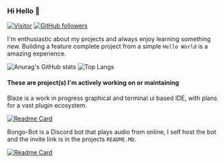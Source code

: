 ### Hi Hello 🎉
[![Visitor](https://visitor-badge.laobi.icu/badge?page_id=Redhawk18.Redhawk18)](https://github.com/Redhawk18) [![GitHub followers](https://shields.io/github/followers/Redhawk18.svg?label=Follow&style=social)](https://github.com/Redhawk18,tab=followers)

I'm enthusiastic about my projects and always enjoy learning something new. Building a feature complete project from a simple `Hello World` is a amazing experience.

![Anurag's GitHub stats](https://github-readme-stats.vercel.app/api?username=redhawk18&theme=transparent)
![Top Langs](https://github-readme-stats.vercel.app/api/top-langs/?username=Redhawk18&theme=transparent&layout=donut)

#### These are project(s) I'm actively working on or maintaining

Blaze is a work in progress graphical and terminal ui based IDE, with plans for a vast plugin ecosystem. 

[![Readme Card](https://github-readme-stats.vercel.app/api/pin/?username=Redhawk18&repo=code-editor&theme=transparent)](https://github.com/Redhawk18/blaze)

Bongo-Bot is a Discord bot that plays audio from online, I self host the bot and the invite link is in the projects `README.MD`.

[![Readme Card](https://github-readme-stats.vercel.app/api/pin/?username=Redhawk18&repo=Bongo-Bot&theme=transparent)](https://github.com/Redhawk18/Bongo-Bot)

